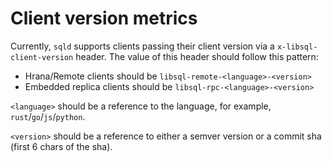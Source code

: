 # Client version metrics

Currently, `sqld` supports clients passing their client version via a
`x-libsql-client-version` header. The value of this header should follow this
pattern:

- Hrana/Remote clients should be `libsql-remote-<language>-<version>`
- Embedded replica clients should be `libsql-rpc-<language>-<version>`

`<language>` should be a reference to the language, for example,
`rust`/`go`/`js`/`python`.

`<version>` should be a reference to either a semver version or a commit sha
(first 6 chars of the sha).
